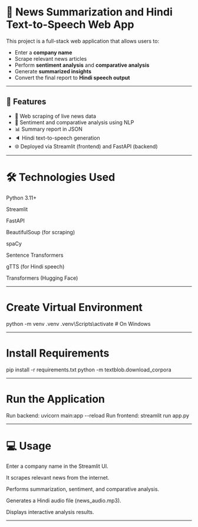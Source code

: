 # 📰 News Summarization and Hindi Text-to-Speech Web App

This project is a full-stack web application that allows users to:
- Enter a **company name**
- Scrape relevant news articles
- Perform **sentiment analysis** and **comparative analysis**
- Generate **summarized insights**
- Convert the final report to **Hindi speech output**

---

## 🚀 Features
- 📄 Web scraping of live news data
- 🧠 Sentiment and comparative analysis using NLP
- 📊 Summary report in JSON
- 🔈 Hindi text-to-speech generation
- 🌐 Deployed via Streamlit (frontend) and FastAPI (backend)

---

# 🛠️ Technologies Used
Python 3.11+

Streamlit

FastAPI

BeautifulSoup (for scraping)

spaCy

Sentence Transformers

gTTS (for Hindi speech)

Transformers (Hugging Face)

---
  
# Create Virtual Environment
python -m venv .venv
.venv\Scripts\activate   # On Windows

---

# Install Requirements
pip install -r requirements.txt
python -m textblob.download_corpora

---

# Run the Application
Run backend:
uvicorn main:app --reload
Run frontend:
streamlit run app.py

---

# 💻 Usage

Enter a company name in the Streamlit UI.

It scrapes relevant news from the internet.

Performs summarization, sentiment, and comparative analysis.

Generates a Hindi audio file (news_audio.mp3).

Displays interactive analysis results.

---

